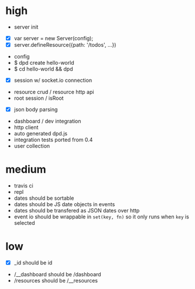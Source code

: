 # high

 - server init
  - [x] var server = new Server(config);
  - [x] server.defineResource({path: '/todos', ...})
  - config
  - $ dpd create hello-world
  - $ cd hello-world && dpd
 - [x] session w/ socket.io connection
 - resource crud / resource http api
 - root session / isRoot
 - [x] json body parsing
 - dashboard / dev integration
 - http client
 - auto generated dpd.js
 - integration tests ported from 0.4
 - user collection

# medium

 - travis ci
 - repl
 - dates should be sortable
 - dates should be JS date objects in events
 - dates should be transfered as JSON dates over http
 - event io should be wrappable in `set(key, fn)` so it only runs when `key` is selected
 
# low

 - [x] _id should be id
 - /__dashboard should be /dashboard
 - /resources should be /__resources

 